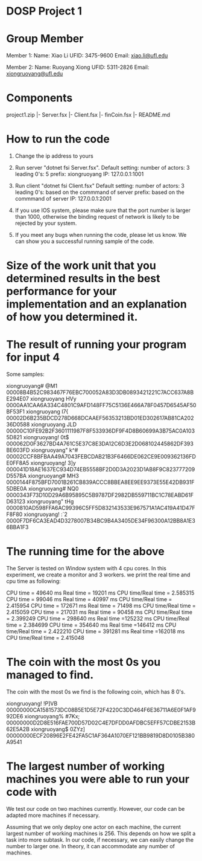 # DOSP Project 1

# Group Member
Member 1:
        Name: Xiao Li
        UFID: 3475-9600
        Email: xiao.li@ufl.edu

Member 2: 
        Name: Ruoyang Xiong
        UFID: 5311-2826
        Email: xiongruoyang@ufl.edu

# Components
project1.zip
|- Server.fsx
|- Client.fsx
|- finCoin.fsx
|- README.md

# How to run the code

1. Change the ip address to yours 
2. Run server "dotnet fsi Server.fsx". 
        Default setting:
                number of actors: 3
                leading 0's:      5
                prefix:           xiongruoyang
                IP:               127.0.0.1:1001

3. Run client "dotnet fsi Client.fsx"
        Default setting:
                number of actors: 3
                leading 0's:      based on the commmand of server
                prefix:           based on the commmand of server
                IP:               127.0.0.1:2001

4. If you use IOS system, please make sure that the port number is larger than 1000, otherwise the binding request of network is likely to be rejected by your system.

5. If you meet any bugs when running the code, please let us know. We can show you a successful running sample of the code.

# Size of the work unit that you determined results in the best performance for your implementation and an explanation of how you determined it.



# The result of running your program for input 4
Some samples:

xiongruoyang# @M1       00008B4B52C983467F76EBC700052A83D3DB0893421221C7ACC637A8BE294E07
xiongruoyang  HVy       0000AA1CAA6A334C4801C9AFD148FF75C5136E466A78F0457D6545AF50BF53F1
xiongruoyang  I7{       00002D6B235BDCD278D668DCAAEF56353213BD01ED302617AB81CA20236D0588
xiongruoyang  JLD       00000C10FE92B2F3601111987F8F533936DF9F4D8B60699A3B75AC0A1035D821
xiongruoyang! 0t$       000062D0F3627BD4A761C5E37C8E3DA12C6D3E2D068102445862DF393BE603FD
xiongruoyang" k^#       00002CCF8BFBAA49A7043FEBCDAB21B3F6466DE062CE9E009362136FDE0FF8A5
xiongruoyang! 3]y       000041D18AE1637EC934D74EB5558BF2D0D3A2023D1AB8F9C823777209D557BA
xiongruoyang# MH3       0000144F875BFD7001B261CB839ACCC8BBEA8EE9EE9373E55E42DB931F5DBE0A
xiongruoyang# NQ0       0000343F73D10D29A6B95895C5B9787DF2982DB559711BC1C78EABD61FD63123
xiongruoyang" tHg       0000810AD598FFA6AC99396C5FF5D832143533E967571A1AC419A41D47FF8F80
xiongruoyang! :`2       0000F7DF6CA3EAD4D3278007B34BC9B4A3405DE34F96300A12BB8A1E36BBA1F3

# The running time for the above

The Server is tested on Window system with 4 cpu cores. In this experiment, we create a monitor and 3 workers. we print the real time and cpu time as following:

CPU time = 49640 ms    Real time = 19201 ms   CPU time/Real time = 2.585315
CPU time = 99046 ms    Real time = 40997 ms   CPU time/Real time = 2.415954
CPU time = 172671 ms   Real time = 71498 ms   CPU time/Real time = 2.415059
CPU time = 217031 ms   Real time = 90458 ms   CPU time/Real time = 2.399249
CPU time = 298640 ms   Real time =125232 ms   CPU time/Real time = 2.384699
CPU time = 354640 ms   Real time =146412 ms   CPU time/Real time = 2.422210
CPU time = 391281 ms   Real time =162018 ms   CPU time/Real time = 2.415048

# The coin with the most 0s you managed to find.

The coin with the most 0s we find is the following coin, which has 8 0's.

xiongruoyang! !P]VB     00000000CA1581573DC08B5E1D5E72F4220C3DD464F6E36711A6E0F1AF992DE6
xiongruoyang% #7Kx;     00000000D2D8E516FAE700D57D02C4E7DFDD0AFDBC5EFF57CDBE2153B62E5A2B
xiongruoyang$ 0ZYz]     00000000ECF20896E2FE42FA5C1AF364A1070EF121BB9819D8D0105B380A9541


# The largest number of working machines you were able to run your code with

We test our code on two machines currently. However, our code can be adapted more machines if necessary. 

Assuming that we only deploy one actor on each machine, the current largest number of working machines is 256. This depends on how we split a task into more subtask. In our code, if necessary, we can easily change the number to larger one. In theory, it can accommodate any number of machines.